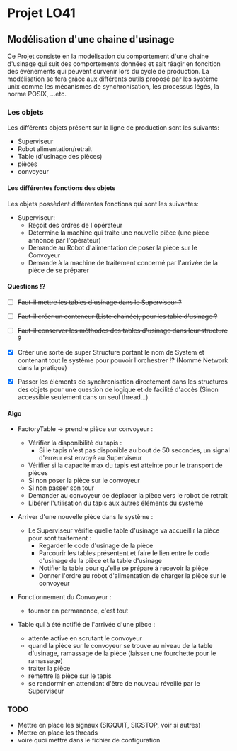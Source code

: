 # Projet LO41
## Modélisation d'une chaine d'usinage

Ce Projet consiste en la modélisation du comportement d'une chaine d'usinage
qui suit des comportements données et sait réagir en foncition des événements
qui peuvent survenir lors du cycle de production. La modélisation se fera
grâce aux différents outils proposé par les système unix comme les mécanismes
de synchronisation, les processus légés, la norme POSIX, ...etc.

### Les objets

Les différents objets présent sur la ligne de production sont les suivants:
- Superviseur
- Robot alimentation/retrait
- Table (d'usinage des pièces)
- pièces
- convoyeur

#### Les différentes fonctions des objets

Les objets possèdent différentes fonctions qui sont les suivantes:
- Superviseur:
    - Reçoit des ordres de l'opérateur
    - Détermine la machine qui traite une nouvelle pièce
    (une pièce annoncé par l'opérateur)
    - Demande au Robot d'alimentation de poser la pièce
    sur le Convoyeur
    - Demande à la machine de traitement concerné par l'arrivée
    de la pièce de se préparer

#### Questions !?
- [ ] ~~Faut-il mettre les tables d'usinage dans le Superviseur ?~~
- [ ] ~~Faut-il créer un conteneur (Liste chainée), pour les table d'usinage ?~~

- [ ] ~~Faut-il conserver les méthodes des tables d'usinage dans leur structure ?~~

- [X] Créer une sorte de super Structure portant le nom de System et
contenant tout le système pour pouvoir l'orchestrer !? (Nommé Network dans
la pratique)

- [X] Passer les éléments de synchronisation directement dans les structures
des objets pour une question de logique et de facilité d'accès (Sinon
accessible seulement dans un seul thread...)

#### Algo
- FactoryTable -> prendre pièce sur convoyeur :
    - Vérifier la disponibilité du tapis :
        - Si le tapis n'est pas disponible au bout de 50 secondes, un signal
        d'erreur est envoyé au Superviseur
    - Vérifier si la capacité max du tapis est atteinte pour le transport de
    pièces
    - Si non poser la pièce sur le convoyeur
    - Si non passer son tour
    - Demander au convoyeur de déplacer la pièce vers le robot de retrait
    - Libérer l'utilisation du tapis aux autres éléments du système

- Arriver d'une nouvelle pièce dans le système :
    - Le Superviseur vérifie quelle table d'usinage va accueillir la pièce
    pour sont traitement :
        - Regarder le code d'usinage de la pièce
        - Parcourir les tables présentent et faire le lien entre le code
        d'usinage de la pièce et la table d'usinage
        - Notifier la table pour qu'elle se prépare à recevoir la pièce
        - Donner l'ordre au robot d'alimentation de charger la pièce sur
        le convoyeur

- Fonctionnement du Convoyeur :
    - tourner en permanence, c'est tout

- Table qui à été notifié de l'arrivée d'une pièce :
    - attente active en scrutant le convoyeur
    - quand la pièce sur le convoyeur se trouve au niveau de la table
    d'usinage, ramassage de la pièce (laisser une fourchette pour le
    ramassage)
    - traiter la pièce
    - remettre la pièce sur le tapis
    - se rendormir en attendant d'être de nouveau réveillé par le Superviseur

### TODO
- Mettre en place les signaux (SIGQUIT, SIGSTOP, voir si autres)
- Mettre en place les threads
- voire quoi mettre dans le fichier de configuration

